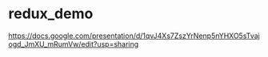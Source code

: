 # redux_demo

https://docs.google.com/presentation/d/1qvJ4Xs7ZszYrNenp5nYHXO5sTvajogd_JmXU_mRumVw/edit?usp=sharing
